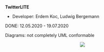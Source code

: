 **TwitterLITE**
 - Developer: Erdem Koc, Ludwig Bergemann



DONE: 12.05.2020 - 19.07.2020


Diagrams: not completely UML conformable


<p align="center">
  <img src="https://github.com/ludwigbe/TwitterLITE/blob/main/Twitter_LITE%20Logo.png">
</p>
